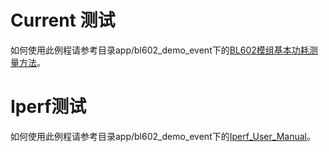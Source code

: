 # Current 测试 

如何使用此例程请参考目录app/bl602_demo_event下的[BL602模组基本功耗测量方法](BL602模组基本功耗测量方法.pdf)。

# Iperf测试

如何使用此例程请参考目录app/bl602_demo_event下的[Iperf_User_Manual](Iperf_User_Manual.pdf)。